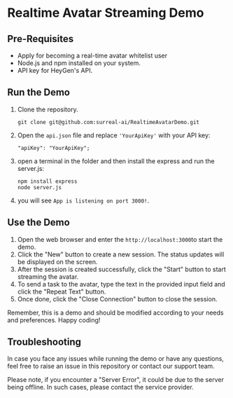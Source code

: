 # Realtime Avatar Streaming Demo

## Pre-Requisites

- Apply for becoming a real-time avatar whitelist user
- Node.js and npm installed on your system.
- API key for HeyGen's API.

## Run the Demo

1. Clone the repository.

   ```
   git clone git@github.com:surreal-ai/RealtimeAvatarDemo.git
   ```

2. Open the `api.json` file and replace `'YourApiKey'` with your API key:

   ```
   "apiKey": "YourApiKey";
   ```

3. open a terminal in the folder and then install the express and run the server.js:

   ```
   npm install express
   node server.js
   ```

4. you will see `App is listening on port 3000!`.

## Use the Demo

1. Open the web browser and enter the `http://localhost:3000`to start the demo.
2. Click the "New" button to create a new session. The status updates will be displayed on the screen.
3. After the session is created successfully, click the "Start" button to start streaming the avatar.
4. To send a task to the avatar, type the text in the provided input field and click the "Repeat Text" button.
5. Once done, click the "Close Connection" button to close the session.

Remember, this is a demo and should be modified according to your needs and preferences. Happy coding!

## Troubleshooting

In case you face any issues while running the demo or have any questions, feel free to raise an issue in this repository or contact our support team.

Please note, if you encounter a "Server Error", it could be due to the server being offline. In such cases, please contact the service provider.
